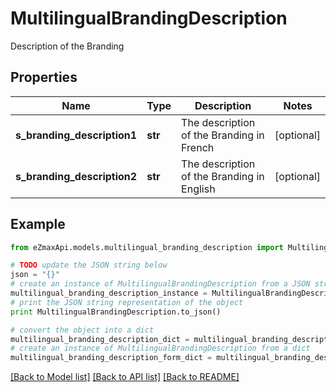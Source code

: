 # MultilingualBrandingDescription

Description of the Branding

## Properties
Name | Type | Description | Notes
------------ | ------------- | ------------- | -------------
**s_branding_description1** | **str** | The description of the Branding in French | [optional] 
**s_branding_description2** | **str** | The description of the Branding in English | [optional] 

## Example

```python
from eZmaxApi.models.multilingual_branding_description import MultilingualBrandingDescription

# TODO update the JSON string below
json = "{}"
# create an instance of MultilingualBrandingDescription from a JSON string
multilingual_branding_description_instance = MultilingualBrandingDescription.from_json(json)
# print the JSON string representation of the object
print MultilingualBrandingDescription.to_json()

# convert the object into a dict
multilingual_branding_description_dict = multilingual_branding_description_instance.to_dict()
# create an instance of MultilingualBrandingDescription from a dict
multilingual_branding_description_form_dict = multilingual_branding_description.from_dict(multilingual_branding_description_dict)
```
[[Back to Model list]](../README.md#documentation-for-models) [[Back to API list]](../README.md#documentation-for-api-endpoints) [[Back to README]](../README.md)



